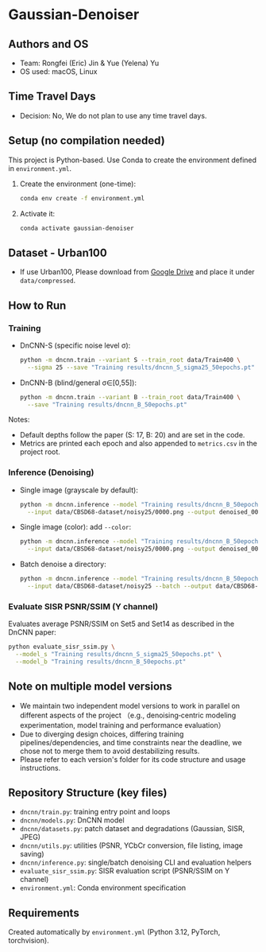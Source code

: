 # Gaussian-Denoiser

## Authors and OS
- Team: Rongfei (Eric) Jin & Yue (Yelena) Yu
- OS used: macOS, Linux

## Time Travel Days
- Decision: No, We do not plan to use any time travel days.

## Setup (no compilation needed)
This project is Python-based. Use Conda to create the environment defined in `environment.yml`.

1. Create the environment (one-time):
   ```bash
   conda env create -f environment.yml
   ```
2. Activate it:
   ```bash
   conda activate gaussian-denoiser
   ```

## Dataset - Urban100
- If use Urban100, Please download from [Google Drive](https://drive.google.com/drive/folders/1B3DJGQKB6eNdwuQIhdskA64qUuVKLZ9u) and place it under `data/compressed`.

## How to Run

### Training
- DnCNN-S (specific noise level σ):
  ```bash
  python -m dncnn.train --variant S --train_root data/Train400 \
    --sigma 25 --save "Training results/dncnn_S_sigma25_50epochs.pt"
  ```

- DnCNN-B (blind/general σ∈[0,55]):
  ```bash
  python -m dncnn.train --variant B --train_root data/Train400 \
    --save "Training results/dncnn_B_50epochs.pt"
  ```

Notes:
- Default depths follow the paper (S: 17, B: 20) and are set in the code.
- Metrics are printed each epoch and also appended to `metrics.csv` in the project root.

### Inference (Denoising)
- Single image (grayscale by default):
  ```bash
  python -m dncnn.inference --model "Training results/dncnn_B_50epochs.pt" \
    --input data/CBSD68-dataset/noisy25/0000.png --output denoised_0000.png
  ```

- Single image (color): add `--color`:
  ```bash
  python -m dncnn.inference --model "Training results/dncnn_B_50epochs.pt" \
    --input data/CBSD68-dataset/noisy25/0000.png --output denoised_0000.png --color
  ```

- Batch denoise a directory:
  ```bash
  python -m dncnn.inference --model "Training results/dncnn_B_50epochs.pt" \
    --input data/CBSD68-dataset/noisy25 --batch --output data/CBSD68-dataset/noisy25_denoised
  ```

### Evaluate SISR PSNR/SSIM (Y channel)
Evaluates average PSNR/SSIM on Set5 and Set14 as described in the DnCNN paper:
```bash
python evaluate_sisr_ssim.py \
  --model_s "Training results/dncnn_S_sigma25_50epochs.pt" \
  --model_b "Training results/dncnn_B_50epochs.pt"
```

## Note on multiple model versions
- We maintain two independent model versions to work in parallel on different aspects of the project （e.g., denoising‑centric modeling experimentation, model training and performance evaluation）
- Due to diverging design choices, differing training pipelines/dependencies, and time constraints near the deadline, we chose not to merge them to avoid destabilizing results.
- Please refer to each version's folder for its code structure and usage instructions.

## Repository Structure (key files)
- `dncnn/train.py`: training entry point and loops
- `dncnn/models.py`: DnCNN model
- `dncnn/datasets.py`: patch dataset and degradations (Gaussian, SISR, JPEG)
- `dncnn/utils.py`: utilities (PSNR, YCbCr conversion, file listing, image saving)
- `dncnn/inference.py`: single/batch denoising CLI and evaluation helpers
- `evaluate_sisr_ssim.py`: SISR evaluation script (PSNR/SSIM on Y channel)
- `environment.yml`: Conda environment specification

## Requirements
Created automatically by `environment.yml` (Python 3.12, PyTorch, torchvision).


